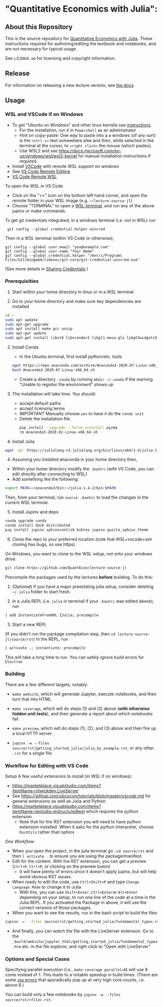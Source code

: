 # "Quantitative Economics with Julia":

## About this Repository 

This is the source repository for [Quantitative Economics with Julia](https://julia.quantecon.org).  These instructions required for authoring/editing the textbook and notebooks, and are not necessary for typical usage.

See `LICENSE.md` for licensing and copyright information.

## Release

For information on releasing a new lecture version, see [the docs](RELEASE.md).

## Usage

### WSL and VSCode if on Windows
- To get "Ubuntu on Windows" and other linux kernels see [instructions](https://docs.microsoft.com/en-us/windows/wsl/install-win10).
  - For the installation, run it in `Powershell` as an administrator
  - Hint on copy-paste:  One way to paste into a a windows (of any sort) is the `<ctrl-c>` text somewhere else and then, while selected in the terminal at the cursor, to `<right click>` the mouse (which pastes).
  - Use WSL2 and see https://docs.microsoft.com/en-us/windows/wsl/wsl2-kernel for manual installation instructions if required.
- Install [VSCode](https://code.visualstudio.com/) with remote WSL support on windows
 - See [VS Code Remote Editing](https://code.visualstudio.com/docs/remote/remote-overview)
 - [VS Code Remote WSL](https://code.visualstudio.com/docs/remote/wsl#_opening-a-terminal-in-wsl)


To open the WSL in VS Code
- Click on the "><" icon on the bottom left hand corner, and open the remote folder in your WSL image (e.g. `~/lecture-source-jl`)
- Choose "TERMINAL" to open a [WSL terminal](https://code.visualstudio.com/docs/remote/wsl#_opening-a-terminal-in-wsl), and run any of the above jupinx or make commands.

To get git credentials integrated, in a windows terminal (i.e. not in WSL) run
```
 git config --global credential.helper wincred
```
Then in a WSL terminal (within VS Code or otherwise),
```
git config --global user.email "you@example.com"
git config --global user.name "Your Name"
git config --global credential.helper "/mnt/c/Program\ Files/Git/mingw64/libexec/git-core/git-credential-wincred.exe"
```
(See more details in [Sharing Credentials](https://code.visualstudio.com/docs/remote/troubleshooting#_sharing-git-credentials-between-windows-and-wsl) )

### Prerequisities

1. Start within your home directory in linux or in a WSL terminal

2. Go to your home directory and make sure key dependencies are installed
```bash
cd ~
sudo apt update
sudo apt-get upgrade
sudo apt install make gcc unzip
sudo apt-get update
sudo apt-get install libxt6 libxrender1 libgl1-mesa-glx libqt5widgets5 
``` 

2. Install Conda

   -  In the Ubuntu terminal, first install python/etc. tools
   ```bash
   wget https://repo.anaconda.com/archive/Anaconda3-2020.07-Linux-x86_64.sh
   bash Anaconda3-2020.07-Linux-x86_64.sh
   ```
   -  Create a directory `.conda` by running `mkdir ~/.conda` if the warning "Unable to register the environment" shows up
3. The installation will take time. You should:
   - accept default paths
   - accept licensing terms
   - *IMPORTANT* Manually choose `yes` to have it do the `conda init`
   - Delete the installation file
     ```bash
     pip install --upgrade --force-reinstall pyzmq
     rm Anaconda3-2020.02-Linux-x86_64.sh
     ```

4. Install Julia
```bash
wget -qO- https://julialang-s3.julialang.org/bin/linux/x64/1.4/julia-1.4.2-linux-x86_64.tar.gz | tar -xzv
```

4. Assuming you installed anaconda in your home directory then,
- Within your home directory modify the `.bashrc` (with VS Code, you can edit directly after connecting to WSL)
- Add something like the following:

```bash
export PATH=~/anaconda3/bin:~/julia-1.4.2/bin:$PATH
```

Then, from your terminal, run `source .bashrc` to load the changes in the current WSL terminal.

5. Install Jupinx and deps

```bash
conda upgrade conda
conda install dask distributed
pip install jupinx sphinxcontrib.bibtex jupinx guzzle_sphinx_theme

```

6. Clone the repo to your preferred location (note that WSL+vscode+ssh cloning has bugs, so use https).

On Windows, you want to clone to the WSL setup, not onto your windows drive.

```bash
git clone https://github.com/QuantEcon/lecture-source-jl
```

Precompile the packages used by the lectures **before** building. To do this: 

1. (Optional) If you have a major preexisting julia setup, consider deleting `~/.julia` folder to start fresh.

2. In a Julia REPL (i.e. `julia` in terminal if your `.bashrc` was edited above), run

```julia
] add InstantiateFromURL IJulia; precompile
```

3. Start a new REPL

(If you didn't run the package compilation step, then `cd lecture-source-jl/source/rst`)
In the REPL, run

```julia
] activate .; instantiate; precompile
```
This will take a long time to run.  You can safely ignore build errors for `Electron`

### Building

There are a few different targets, notably: 

* `make website`, which will generate Jupyter, execute notebooks, and then turn that into HTML 

* `make coverage`, which will do steps (1) and (2) above (**with otherwise hidden unit tests**), and then generate a report about which notebooks fail. 

* `make preview`, which will do steps (1), (2), and (3) above and then fire up a local HTTP server. 

* `jupinx -w --files source/rst/getting_started_julia/julia_by_example.rst`, or any other `.rst` for a single file

### Workflow for Editing with VS Code
*Setup*
A few useful extensions to install (in WSL if on windows):
- https://marketplace.visualstudio.com/items?itemName=ritwickdey.LiveServer
- See https://github.com/ubcecon/tutorials/blob/master/vscode.md for general extensions as well as Julia and Python
- https://marketplace.visualstudio.com/items?itemName=lextudio.restructuredtext which requires the python extension
  - Note that for the RST extension you will need to have python extension installed.  When it asks for the python interpreter, choose `DocUtils` rather than sphinx

*One Workflow*:
- When you open the project, in the julia terminal go `;cd source/rst` and then `] activate .` to ensure you are using the package/manifest.
- Edit for the content.  With the RST extension, you can get a preview (`Ctrl+K Ctrl+R`, or clicking on the preview buton)
  - It will have plenty of errors since it doesn't apply jupinx, but will help avoid obvious RST issues.
- When ready to edit the code, use `Ctrl+Shift+P` and type `Change Language Mode` to change it to Julia
  - With this, you can use `Shift+Enter,Ctrl+Enter`or `Alt+Enter` depending on your setup, to run one line of the code at a time in the Julia REPL.  If you activated the Package in above, it will use the correct versions of those packages.
- When you want to see the results, run in the bash script to build the files
```bash
jupinx -w --files source/rst/getting_started_julia/fundamental_types.rst
```
- And finally, you can watch the file with the LiveServer extension.  Go to the `_build/webiste/jupyter_html/getting_started_julia/fundamental_types.htm` etc. in the file explorer, and right click to "Open with LiveServer"

### Options and Special Cases

Specifying parallel execution (i.e., `make coverage parallel=8`) will use 8 cores instead of 1. This leads to a notable speedup in build times. (There are some [`zmq` errors](https://github.com/QuantEcon/sphinxcontrib-jupyter/issues/261) that sporadically pop up at very high core counts, i.e. above 8.)

You can build only a few notebooks by `jupinx -w --files source/rst/<file>.rst`.
